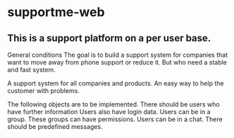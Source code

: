 # supportme-web

## This is a support platform on a per user base.

General conditions
The goal is to build a support system for companies that want to move away from phone support or reduce it. But who need a stable and fast system. 

A support system for all companies and products.
An easy way to help the customer with problems.

The following objects are to be implemented. There should be users who have further information Users also have login data. Users can be in a group.
These groups can have permissions. Users can be in a chat. There should be predefined messages.


